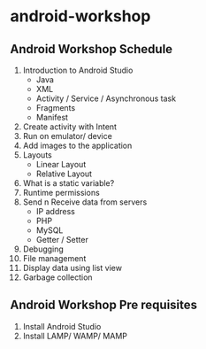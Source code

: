 # android-workshop

## Android Workshop Schedule 

1. Introduction to Android Studio 
	* Java 
	* XML
	* Activity / Service / Asynchronous task 
	* Fragments
	* Manifest 
2. Create activity with Intent 
3. Run on emulator/ device
4. Add images to the application
5. Layouts
	* Linear Layout 
	* Relative Layout
6. What is a static variable?
7. Runtime permissions
8. Send n Receive data from servers
	* IP address
	* PHP
	* MySQL
	* Getter / Setter 
9. Debugging 
10. File management 
11. Display data using list view 
12. Garbage collection 

## Android Workshop Pre requisites  

1. Install Android Studio
2. Install LAMP/ WAMP/ MAMP

